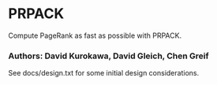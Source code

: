 PRPACK
======

Compute PageRank as fast as possible with PRPACK.

### Authors: David Kurokawa, David Gleich, Chen Greif

See docs/design.txt for some initial design considerations.


